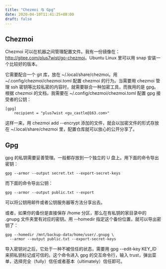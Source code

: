 ```yaml
---
title: "Chezmoi 与 Gpg"
date: 2020-04-10T11:41:25+08:00
draft: false
---
```


## Chezmoi

Chezmoi 可以在机器之间管理配置文件。我有一份镜像在：<http://gitee.com/plus7wist/go-chezmoi>。Ubuntu Linux 里可以用 snap 安装一个比较好的版本。

它需要配合一个 git 库，放在 ~/.local/share/chezmoi。用 ~/.config/chezmoi/chezmoi.toml 配置 chezmoi 的行为。当需要用 chezmoi 管理 ssh 密钥等比较私密的内容时，就需要联合一种加密工具，而我用的是 gpg。根据 chezmoi 的文档，我需要在 ~/.config/chezmoi/chezmoi.toml 配置 gpg 接受者的公钥：

    [gpg]
        recipient = "plus7wist <gu_castle@163.com>"

这样一来，用 chezmoi add --encrypt 添加的文件，就会以加密文件的形式存放在 ~/.local/share/chezmoi 里，配置仓库就可以放心的公开分享了。

## Gpg

gpg 的私钥需要妥善管理。一般都存放到一个独立的 U 盘上。用下面的命令导出密钥：

    gpg --armor --output secret.txt --export-secret-keys

而下面的命令导出公钥：

    gpg --armor --output public.txt --export

可以将公钥用邮件或者公钥服务器等方法分享出去。

或者，如果你的备份是直接保存 /home 分区，那么在有私钥的家目录中的 .gnupg 文件夹里有对应的密钥。用 --homedir 指定这个备份位置，就可以导出密钥了：

    gpg --homedir /mnt/backup-data/home/user/.gnupg \
      --armor --output public.txt --export-secret-keys

导入密钥对之后，它处于一种不被信任的状态，需要用 gpg --edit-key KEY_ID 来把私钥标记成可信的。这个命令进入 gpg 的交互命令行，输入 trust，弹出菜单，选择完全（fully）信任或者基本（ultimately）信任即可。
